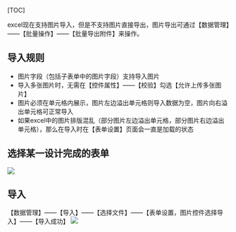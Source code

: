 [TOC]

excel现在支持图片导入，但是不支持图片直接导出，图片导出可通过【数据管理】——【批量操作】——【批量导出附件】来操作。

## 导入规则
* 图片字段（包括子表单中的图片字段）支持导入图片
* 导入多张图片时，无需在【控件属性】——【校验】勾选【允许上传多张图片】
* 图片必须在单元格内展示，图片左边溢出单元格则导入数据为空，图片向右溢出单元格可正常导入
* 如果excel中的图片排版混乱（部分图片左边溢出单元格，部分图片右边溢出单元格），那么在导入时在【表单设置】页面会一直是加载的状态



## 选择某一设计完成的表单
![](http://docfiles.baibaoyun.com/FlG8izhyHknbioxlDbCvU8WDqha3)
## 导入
【数据管理】——【导入】——【选择文件】——【表单设置，图片控件选择导入】——【导入成功】
![](http://docfiles.baibaoyun.com/llRu9SnS_ut1jDx-7ipimrK0J1RY)